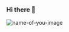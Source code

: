 ### Hi there 👋

![name-of-you-image](https://github.com/naklic0der/-100dayscodechallenge/blob/master/r2.jpg?raw=true)
